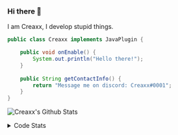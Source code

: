 ### Hi there 👋

I am Creaxx, I develop stupid things. 

```java
public class Creaxx implements JavaPlugin {

    public void onEnable() {
        System.out.println("Hello there!");
    }
    
    public String getContactInfo() {
        return "Message me on discord: Creaxx#0001";
    }
}
```

![Creaxx's Github Stats](https://github-readme-stats.vercel.app/api?username=CreaxxOG&show_icons=true&theme=dark&count_private=true)

<details>
  <summary>Code Stats</summary>

<!--START_SECTION:waka-->
![Code Time](http://img.shields.io/badge/Code%20Time-962%20hrs%2032%20mins-blue)

![Lines of code](https://img.shields.io/badge/From%20Hello%20World%20I%27ve%20Written--11%20Thousand%20lines%20of%20code-blue)

**🐱 My GitHub Data** 

> 🏆 508 Contributions in the Year 2022
 > 
> 📦 66.1 kB Used in GitHub's Storage 
 > 
> 🚫 Not Opted to Hire
 > 
> 📜 3 Public Repositories 
 > 
> 🔑 2 Private Repositories  
 > 
**I'm a Night 🦉** 

```text
🌞 Morning    21 commits     █░░░░░░░░░░░░░░░░░░░░░░░░   4.24% 
🌆 Daytime    219 commits    ███████████░░░░░░░░░░░░░░   44.24% 
🌃 Evening    242 commits    ████████████░░░░░░░░░░░░░   48.89% 
🌙 Night      13 commits     ░░░░░░░░░░░░░░░░░░░░░░░░░   2.63%

```
📅 **I'm Most Productive on Saturday** 

```text
Monday       66 commits     ███░░░░░░░░░░░░░░░░░░░░░░   13.33% 
Tuesday      53 commits     ██░░░░░░░░░░░░░░░░░░░░░░░   10.71% 
Wednesday    78 commits     ████░░░░░░░░░░░░░░░░░░░░░   15.76% 
Thursday     55 commits     ██░░░░░░░░░░░░░░░░░░░░░░░   11.11% 
Friday       57 commits     ███░░░░░░░░░░░░░░░░░░░░░░   11.52% 
Saturday     104 commits    █████░░░░░░░░░░░░░░░░░░░░   21.01% 
Sunday       82 commits     ████░░░░░░░░░░░░░░░░░░░░░   16.57%

```


📊 **This Week I Spent My Time On** 

```text
💬 Programming Languages: 
Java                     10 hrs 15 mins      ██████████████████████░░░   89.84% 
XML                      25 mins             █░░░░░░░░░░░░░░░░░░░░░░░░   3.79% 
YAML                     20 mins             ░░░░░░░░░░░░░░░░░░░░░░░░░   3.06% 
Kotlin                   16 mins             ░░░░░░░░░░░░░░░░░░░░░░░░░   2.47% 
GitIgnore file           3 mins              ░░░░░░░░░░░░░░░░░░░░░░░░░   0.46%

🔥 Editors: 
IntelliJ                 11 hrs 24 mins      █████████████████████████   100.0%

```

**I Mostly Code in Java** 

```text
Java                     7 repos             ████████████████░░░░░░░░░   63.64% 
Kotlin                   3 repos             ██████░░░░░░░░░░░░░░░░░░░   27.27% 
EJS                      1 repo              ██░░░░░░░░░░░░░░░░░░░░░░░   9.09%

```



 Last Updated on 05/11/2022 18:28:32 UTC
<!--END_SECTION:waka-->
</details>
